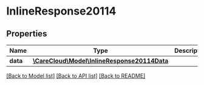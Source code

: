 # InlineResponse20114

## Properties
Name | Type | Description | Notes
------------ | ------------- | ------------- | -------------
**data** | [**\CareCloud\Model\InlineResponse20114Data**](InlineResponse20114Data.md) |  | [optional] 

[[Back to Model list]](../../README.md#documentation-for-models) [[Back to API list]](../../README.md#documentation-for-api-endpoints) [[Back to README]](../../README.md)

